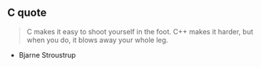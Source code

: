 ## C quote
> C makes it easy to shoot yourself in the foot. C++ makes it harder, but when you do, it blows away your whole leg.
- Bjarne Stroustrup